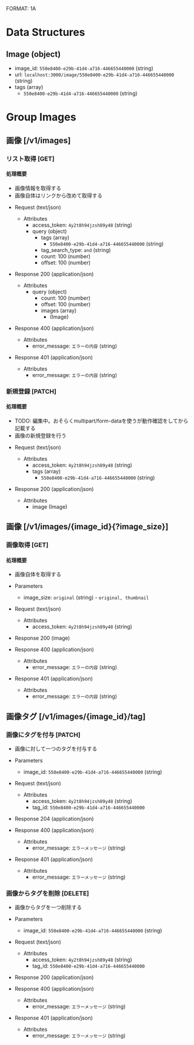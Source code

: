 FORMAT: 1A

# Data Structures
## Image (object)
+ image_id: `550e8400-e29b-41d4-a716-446655440000` (string)
+ url: `localhost:3000/image/550e8400-e29b-41d4-a716-446655440000` (string)
+ tags (array)
    + `550e8400-e29b-41d4-a716-446655440000` (string)

# Group Images

## 画像 [/v1/images]

### リスト取得 [GET]

#### 処理概要
* 画像情報を取得する
* 画像自体はリンクから改めて取得する

+ Request (text/json)
    + Attributes
        + access_token: `4y2t8h94jzsh89y48` (string)
        + query (object)
            + tags (array)
                + `550e8400-e29b-41d4-a716-446655440000` (string)
            + tag_search_type: `and` (string)
            + count: 100 (number)
            + offset: 100 (number)

+ Response 200 (application/json)
    + Attributes
        + query (object)
            + count: 100 (number)
            + offset: 100 (number)
            + images (array)
                + (Image)

+ Response 400 (application/json)
    + Attributes
        + error_message: `エラーの内容` (string)

+ Response 401 (application/json)
    + Attributes
        + error_message: `エラーの内容` (string)

### 新規登録 [PATCH]

#### 処理概要
* TODO: 編集中。おそらくmultipart/form-dataを使うが動作確認をしてから記載する
* 画像の新規登録を行う

+ Request (text/json)
    + Attributes
        + access_token: `4y2t8h94jzsh89y48` (string)
        + tags (array)
            + `550e8400-e29b-41d4-a716-446655440000` (string)

+ Response 200 (application/json)
    + Attributes
        + image (Image)

## 画像 [/v1/images/{image_id}{?image_size}]

### 画像取得 [GET]

#### 処理概要
* 画像自体を取得する

+ Parameters
    + image_size: `original` (string) - `original, thumbnail`

+ Request (text/json)
    + Attributes
        + access_token: `4y2t8h94jzsh89y48` (string)

+ Response 200 (image)

+ Response 400 (application/json)
    + Attributes
        + error_message: `エラーの内容` (string)

+ Response 401 (application/json)
    + Attributes
        + error_message: `エラーの内容` (string)


## 画像タグ [/v1/images/{image_id}/tag]

### 画像にタグを付与 [PATCH]
* 画像に対して一つのタグを付与する

+ Parameters
    + image_id: `550e8400-e29b-41d4-a716-446655440000` (string)

+ Request (text/json)
    + Attributes
        + access_token: `4y2t8h94jzsh89y48` (string)
        + tag_id: `550e8400-e29b-41d4-a716-446655440000`

+ Response 204 (application/json)

+ Response 400 (application/json)
    + Attributes
        + error_message: `エラーメッセージ` (string)

+ Response 401 (application/json)
    + Attributes
        + error_message: `エラーメッセージ` (string)


### 画像からタグを削除 [DELETE]
* 画像からタグを一つ削除する

+ Parameters
    + image_id: `550e8400-e29b-41d4-a716-446655440000` (string)

+ Request (text/json)
    + Attributes
        + access_token: `4y2t8h94jzsh89y48` (string)
        + tag_id: `550e8400-e29b-41d4-a716-446655440000`

+ Response 200 (application/json)

+ Response 400 (application/json)
    + Attributes
        + error_message: `エラーメッセージ` (string)

+ Response 401 (application/json)
    + Attributes
        + error_message: `エラーメッセージ` (string)

